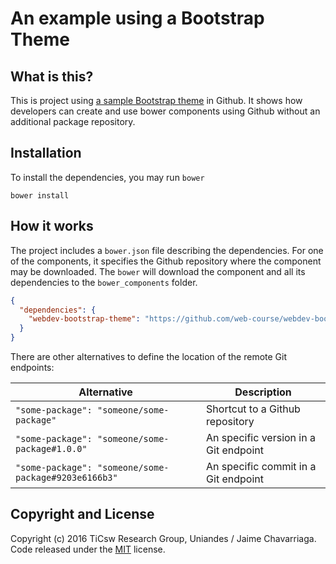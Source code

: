 # An example using a Bootstrap Theme

## What is this?

This is project using [a sample Bootstrap theme](https://github.com/web-course/webdev-bootstrap-theme) in Github.
It shows how developers can create and use bower components using Github without an additional package repository.

## Installation

To install the dependencies, you may run `bower`

 ```
 bower install
 ```

## How it works

The project includes a `bower.json` file describing the dependencies.
For one of the components, it specifies the Github repository where the component may be downloaded.
The `bower` will download the component and all its dependencies to the `bower_components` folder.

```json
{
  "dependencies": {
    "webdev-bootstrap-theme": "https://github.com/web-course/webdev-bootstrap-theme.git"
  }
}
```

There are other alternatives to define the location of the remote Git endpoints:

| Alternative  | Description |
| -------------|-------------|
| `"some-package": "someone/some-package"` | Shortcut to a Github repository |
| `"some-package": "someone/some-package#1.0.0"` |  An specific version in a Git endpoint |
| `"some-package": "someone/some-package#9203e6166b3"` |  An specific commit in a Git endpoint |



## Copyright and License

Copyright (c) 2016  TiCsw Research Group, Uniandes / Jaime Chavarriaga.
Code released under the [MIT](https://opensource.org/licenses/MIT) license.